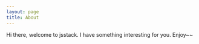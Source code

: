 ```yaml
---
layout: page
title: About
---
```


<p class="message">
  Hi there, welcome to jsstack. I have something interesting for you. Enjoy~~
</p>
